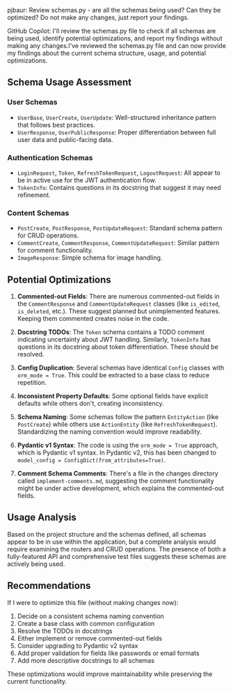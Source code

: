 pjbaur: Review schemas.py - are all the schemas being used? Can they be optimized? Do not make any changes, just report your findings.

GitHub Copilot: I'll review the schemas.py file to check if all schemas are being used, identify potential optimizations, and report my findings without making any changes.I've reviewed the schemas.py file and can now provide my findings about the current schema structure, usage, and potential optimizations.

## Schema Usage Assessment

### User Schemas
- `UserBase`, `UserCreate`, `UserUpdate`: Well-structured inheritance pattern that follows best practices.
- `UserResponse`, `UserPublicResponse`: Proper differentiation between full user data and public-facing data.

### Authentication Schemas
- `LoginRequest`, `Token`, `RefreshTokenRequest`, `LogoutRequest`: All appear to be in active use for the JWT authentication flow.
- `TokenInfo`: Contains questions in its docstring that suggest it may need refinement.

### Content Schemas
- `PostCreate`, `PostResponse`, `PostUpdateRequest`: Standard schema pattern for CRUD operations.
- `CommentCreate`, `CommentResponse`, `CommentUpdateRequest`: Similar pattern for comment functionality.
- `ImageResponse`: Simple schema for image handling.

## Potential Optimizations

1. **Commented-out Fields**: There are numerous commented-out fields in the `CommentResponse` and `CommentUpdateRequest` classes (like `is_edited`, `is_deleted`, etc.). These suggest planned but unimplemented features. Keeping them commented creates noise in the code.

2. **Docstring TODOs**: The `Token` schema contains a TODO comment indicating uncertainty about JWT handling. Similarly, `TokenInfo` has questions in its docstring about token differentiation. These should be resolved.

3. **Config Duplication**: Several schemas have identical `Config` classes with `orm_mode = True`. This could be extracted to a base class to reduce repetition.

4. **Inconsistent Property Defaults**: Some optional fields have explicit defaults while others don't, creating inconsistency.

5. **Schema Naming**: Some schemas follow the pattern `EntityAction` (like `PostCreate`) while others use `ActionEntity` (like `RefreshTokenRequest`). Standardizing the naming convention would improve readability.

6. **Pydantic v1 Syntax**: The code is using the `orm_mode = True` approach, which is Pydantic v1 syntax. In Pydantic v2, this has been changed to `model_config = ConfigDict(from_attributes=True)`.

7. **Comment Schema Comments**: There's a file in the changes directory called `implement-comments.md`, suggesting the comment functionality might be under active development, which explains the commented-out fields.

## Usage Analysis

Based on the project structure and the schemas defined, all schemas appear to be in use within the application, but a complete analysis would require examining the routers and CRUD operations. The presence of both a fully-featured API and comprehensive test files suggests these schemas are actively being used.

## Recommendations

If I were to optimize this file (without making changes now):

1. Decide on a consistent schema naming convention
2. Create a base class with common configuration
3. Resolve the TODOs in docstrings
4. Either implement or remove commented-out fields
5. Consider upgrading to Pydantic v2 syntax
6. Add proper validation for fields like passwords or email formats
7. Add more descriptive docstrings to all schemas

These optimizations would improve maintainability while preserving the current functionality.